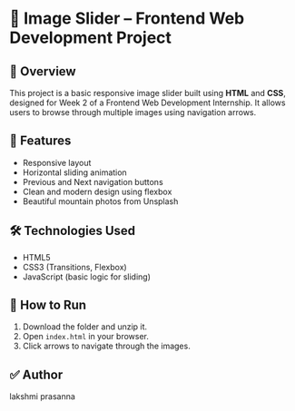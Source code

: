 # 📸 Image Slider – Frontend Web Development Project

## 📌 Overview
This project is a basic responsive image slider built using **HTML** and **CSS**, designed for Week 2 of a Frontend Web Development Internship. It allows users to browse through multiple images using navigation arrows.

## 🎯 Features
- Responsive layout
- Horizontal sliding animation
- Previous and Next navigation buttons
- Clean and modern design using flexbox
- Beautiful mountain photos from Unsplash

## 🛠️ Technologies Used
- HTML5
- CSS3 (Transitions, Flexbox)
- JavaScript (basic logic for sliding)

## 🚀 How to Run
1. Download the folder and unzip it.
2. Open `index.html` in your browser.
3. Click arrows to navigate through the images.

## ✅ Author
lakshmi prasanna
